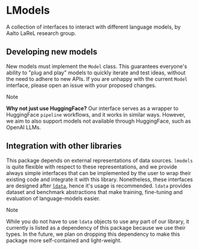 # LModels

A collection of interfaces to interact with different language models, by Aalto LaReL research group.

## Developing new models

New models must implement the `Model` class. This guarantees everyone's ability to "plug and play" models to quickly iterate and test ideas, without the need to adhere to new APIs. If you are unhappy with the current `Model` interface, please open an issue with your proposed changes.

> [!NOTE]
>  **Why not just use HuggingFace?** Our interface serves as a wrapper to HuggingFace `pipeline` workflows, and it works in similar ways. However, we aim to also support models not available through HuggingFace, such as OpenAI LLMs.

## Integration with other libraries
This package depends on external representations of data sources. `lmodels` is quite flexible with respect to these representations, and we provide always simple interfaces that can be implemented by the user to wrap their existing code and integrate it with this library. Nonetheless, these interfaces are designed after [`ldata`](https://github.com/serhez/ldata), hence it's usage is recommended. `ldata` provides dataset and benchmark abstractions that make training, fine-tuning and evaluation of language-models easier.

> [!NOTE]
> While you do not have to use `ldata` objects to use any part of our library, it currently is listed as a dependency of this package because we use their types. In the future, we plan on dropping this dependency to make this package more self-contained and light-weight.
